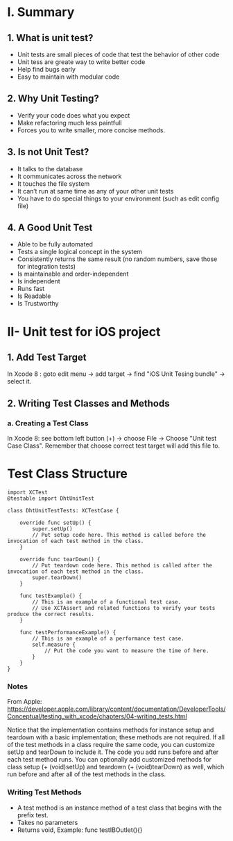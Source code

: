 # I. Summary
## 1. What is unit test?
- Unit tests are small pieces of code that test the behavior of other code
- Unit tess are greate way to write better code
- Help find bugs early
- Easy to maintain with modular code

## 2. Why Unit Testing?
- Verify your code does what you expect
- Make refactoring much less paintfull
- Forces you to write smaller, more concise methods.

## 3. Is not Unit Test?
- It talks to the database
- It communicates across the network
- It touches the file system
- It can’t run at same time as any of your other unit tests
- You have to do special things to your environment (such as edit config file)

## 4. A Good Unit Test
- Able to be fully automated
- Tests a single logical  concept in the system
- Consistently returns the same result (no random numbers, save those for integration tests)
- Is maintainable and order-independent
- Is independent
- Runs fast
- Is Readable
- Is Trustworthy

# II- Unit test for iOS project

## 1. Add Test Target

In Xcode 8 : goto edit menu -> add target -> find "iOS Unit Tesing bundle" -> select it.

## 2. Writing Test Classes and Methods

### a. Creating a Test Class

In Xcode 8: see bottom left button (+) -> choose File -> Choose "Unit test Case Class". Remember that choose correct test target will add this file to.

# Test Class Structure
```
import XCTest
@testable import DhtUnitTest

class DhtUnitTestTests: XCTestCase {
    
    override func setUp() {
        super.setUp()
        // Put setup code here. This method is called before the invocation of each test method in the class.
    }
    
    override func tearDown() {
        // Put teardown code here. This method is called after the invocation of each test method in the class.
        super.tearDown()
    }
    
    func testExample() {
        // This is an example of a functional test case.
        // Use XCTAssert and related functions to verify your tests produce the correct results.
    }
    
    func testPerformanceExample() {
        // This is an example of a performance test case.
        self.measure {
            // Put the code you want to measure the time of here.
        }
    }
}
```
### Notes 
From Apple: https://developer.apple.com/library/content/documentation/DeveloperTools/Conceptual/testing_with_xcode/chapters/04-writing_tests.html

Notice that the implementation contains methods for instance setup and teardown with a basic implementation; these methods are not required. If all of the test methods in a class require the same code, you can customize setUp and tearDown to include it. The code you add runs before and after each test method runs. You can optionally add customized methods for class setup (+ (void)setUp) and teardown (+ (void)tearDown) as well, which run before and after all of the test methods in the class.

### Writing Test Methods
-  A test method is an instance method of a test class that begins with the prefix test.
- Takes no parameters
- Returns void,
Example: func testIBOutlet(){}
